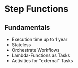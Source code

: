# Step Functions

## Fundamentals

* Execution time up to 1 year
* Stateless
* Orchestrate Workflows
* Lambda-Functions as Tasks
* Activities for "external" Tasks